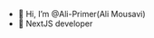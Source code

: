 - 👋 Hi, I’m @Ali-Primer(Ali Mousavi)
- 🌱 NextJS developer

<!---
Ali-Primer/Ali-Primer is a ✨ special ✨ repository because its `README.md` (this file) appears on your GitHub profile.
You can click the Preview link to take a look at your changes.
--->
